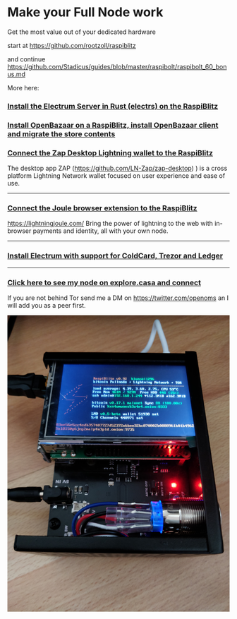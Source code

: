 # Make your Full Node work
Get the most value out of your dedicated hardware

start at https://github.com/rootzoll/raspiblitz

and continue https://github.com/Stadicus/guides/blob/master/raspibolt/raspibolt_60_bonus.md

More here:

### [Install the Electrum Server in Rust (electrs) on the RaspiBlitz](electrs/README.md)

### [Install OpenBazaar on a RaspiBlitz, install OpenBazaar client and migrate the store contents](https://gist.github.com/openoms/ba843f7c44ff9c7ca0b5a80e12a0aeb4)

### [Connect the Zap Desktop Lightning wallet to the RaspiBlitz](ZAPtoRaspiBolt/README.md)  
The desktop app ZAP (https://github.com/LN-Zap/zap-desktop) ) is a cross platform Lightning Network wallet focused on user experience and ease of use.

---

### [Connect the Joule browser extension to the RaspiBlitz](JouleToRaspiBlitz.md) 
https://lightningjoule.com/
Bring the power of lightning to the web with in-browser payments and identity, all with your own node.

---

### [Install Electrum with support for ColdCard, Trezor and Ledger](Electrum_ColdCard_Trezor_Ledger_EPS.md)

---

### [Click here to see my node on explore.casa and connect](https://explore.casa/nodes/02a4c564af0f33795b438e8d76d2b5057c3dcd1115be144c3fc05e7c8c65486f23)
If you are not behind Tor send me a DM on https://twitter.com/openoms an I will add you as a peer first.

![02a4c564af0f33795b438e8d76d2b5057c3dcd1115be144c3fc05e7c8c65486f23@valadbahwqsr6uxh.onion:9735](images/RaspiBlitzPhoto.jpg)
